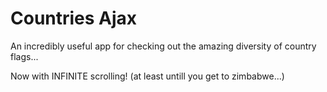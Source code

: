 # Countries Ajax

An incredibly useful app for checking out the amazing diversity of country flags...

Now with INFINITE scrolling! (at least untill you get to zimbabwe...)